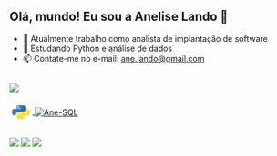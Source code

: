 ## Olá, mundo! Eu sou a Anelise Lando 👋



- 🔭 Atualmente trabalho como analista de implantação de software
- 🌱 Estudando Python e análise de dados
- 📫 Contate-me no e-mail: ane.lando@gmail.com
## 

 <div>
  <a href="https://github.com/LandoAnelise">
  <img height="150em" src="https://github-readme-stats.vercel.app/api?username=LandoAnelise&show_icons=true&theme=gruvbox&include_all_commits=true&count_private=true"/>
</div>
<div style="display: inline_block"><br>
<img align="center" alt="Ane-Python" height="30" width="40" src="https://raw.githubusercontent.com/devicons/devicon/master/icons/python/python-original.svg">
<img align="center" alt="Ane-SQL" height="30" width="40" src="https://cdn.jsdelivr.net/gh/devicons/devicon@latest/icons/azuresqldatabase/azuresqldatabase-original.svg" />
</div>         

## 

<div> 
  <a href="https://www.linkedin.com/in/anelise-lando/" target="_blank"><img src="https://img.shields.io/badge/-LinkedIn-%230077B5?style=for-the-badge&logo=linkedin&logoColor=white" target="_blank"></a> 
  <a href = "mailto:ane.lando@gmail.com"><img src="https://img.shields.io/badge/-Gmail-%23333?style=for-the-badge&logo=gmail&logoColor=white" target="_blank"></a>
  <a href="https://instagram.com/ane_lando" target="_blank"><img src="https://img.shields.io/badge/-Instagram-%23E4405F?style=for-the-badge&logo=instagram&logoColor=white" target="_blank"></a> 
</div>
